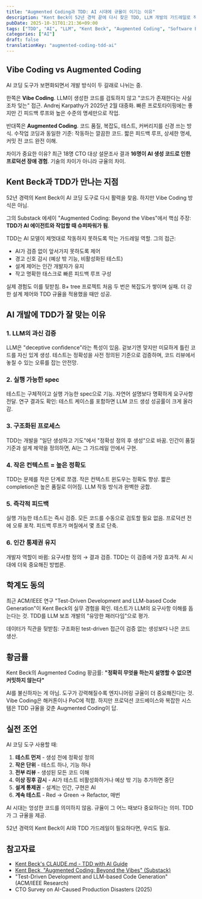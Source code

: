 ```yaml
---
title: "Augmented Coding과 TDD: AI 시대에 규율이 이기는 이유"
description: "Kent Beck이 52년 경력 끝에 다시 찾은 TDD, LLM 개발의 가드레일로 작동하는 이유, 그리고 Vibe Coding이 위험한 이유"
pubDate: 2025-10-31T01:21:36+09:00
tags: ["TDD", "AI", "LLM", "Kent Beck", "Augmented Coding", "Software Engineering"]
categories: ["AI"]
draft: false
translationKey: "augmented-coding-tdd-ai"
---
```


## Vibe Coding vs Augmented Coding

AI 코딩 도구가 보편화되면서 개발 방식이 두 갈래로 나뉘는 중.

한쪽은 **Vibe Coding**. LLM이 생성한 코드를 검토하지 않고 "코드가 존재한다는 사실조차 잊는" 접근. Andrej Karpathy가 2025년 2월 대중화. 빠른 프로토타이핑에는 좋지만 긴 피드백 루프와 높은 수준의 명세만으로 작업.

반대쪽은 **Augmented Coding**. 코드 품질, 복잡도, 테스트, 커버리지를 신경 쓰는 방식. 수작업 코딩과 동일한 기준: 작동하는 깔끔한 코드. 짧은 피드백 루프, 상세한 명세, 커밋 전 코드 완전 이해.

차이가 중요한 이유? 최근 18명 CTO 대상 설문조사 결과 **16명이 AI 생성 코드로 인한 프로덕션 장애 경험**. 기술의 차이가 아니라 규율의 차이.

## Kent Beck과 TDD가 만나는 지점

52년 경력의 Kent Beck이 AI 코딩 도구로 다시 활력을 찾음. 하지만 Vibe Coding 방식은 아님.

그의 Substack 에세이 "Augmented Coding: Beyond the Vibes"에서 핵심 주장: **TDD가 AI 에이전트와 작업할 때 슈퍼파워가 됨**.

TDD는 AI 모델이 제멋대로 작동하지 못하도록 막는 가드레일 역할. 그의 접근:

- AI가 검증 없이 앞서가지 못하도록 제어
- 경고 신호 감시 (예상 밖 기능, 비활성화된 테스트)
- 설계 제어는 인간 개발자가 유지
- 작고 명확한 태스크로 빠른 피드백 루프 구성

실제 경험도 이를 뒷받침. B+ tree 프로젝트 처음 두 번은 복잡도가 쌓이며 실패. 더 강한 설계 제어와 TDD 규율을 적용했을 때만 성공.

## AI 개발에 TDD가 잘 맞는 이유

### 1. LLM의 과신 검증

LLM은 "deceptive confidence"라는 특성이 있음. 겉보기엔 맞지만 미묘하게 틀린 코드를 자신 있게 생성. 테스트는 정확성을 사전 정의된 기준으로 검증하며, 코드 리뷰에서 놓칠 수 있는 오류를 잡는 안전망.

### 2. 실행 가능한 spec

테스트는 구체적이고 실행 가능한 spec으로 기능. 자연어 설명보다 명확하게 요구사항 전달. 연구 결과도 확인: 테스트 케이스를 포함하면 LLM 코드 생성 성공률이 크게 올라감.

### 3. 구조화된 프로세스

TDD는 개발을 "일단 생성하고 기도"에서 "정확성 정의 후 생성"으로 바꿈. 인간이 품질 기준과 설계 제약을 정의하면, AI는 그 가드레일 안에서 구현.

### 4. 작은 컨텍스트 = 높은 정확도

TDD는 문제를 작은 단계로 쪼갬. 작은 컨텍스트 윈도우는 정확도 향상. 짧은 completion은 높은 품질로 이어짐. LLM 작동 방식과 완벽한 궁합.

### 5. 즉각적 피드백

실행 가능한 테스트는 즉시 검증. 모든 코드를 수동으로 검토할 필요 없음. 프로덕션 전에 오류 포착. 피드백 루프가 며칠에서 몇 초로 단축.

### 6. 인간 통제권 유지

개발자 역할이 바뀜: 요구사항 정의 → 결과 검증. TDD는 이 검증에 가장 효과적. AI 시대에 더욱 중요해진 방법론.

## 학계도 동의

최근 ACM/IEEE 연구 "Test-Driven Development and LLM-based Code Generation"이 Kent Beck의 실무 경험을 확인. 테스트가 LLM의 요구사항 이해를 돕는다는 것. TDD를 LLM 보조 개발의 "유망한 패러다임"으로 평가.

데이터가 직관을 뒷받침: 구조화된 test-driven 접근이 검증 없는 생성보다 나은 코드 생산.

## 황금률

Kent Beck의 Augmented Coding 황금률: **"정확히 무엇을 하는지 설명할 수 없으면 커밋하지 않는다"**

AI를 불신하자는 게 아님. 도구가 강력해질수록 엔지니어링 규율이 더 중요해진다는 것. Vibe Coding은 해커톤이나 PoC에 적합. 하지만 프로덕션 코드베이스와 복잡한 시스템은 TDD 규율을 갖춘 Augmented Coding이 답.

## 실전 조언

AI 코딩 도구 사용할 때:

1. **테스트 먼저** - 생성 전에 정확성 정의
2. **작은 단위** - 테스트 하나, 기능 하나
3. **전부 리뷰** - 생성된 모든 코드 이해
4. **이상 징후 감시** - AI가 테스트 비활성화하거나 예상 밖 기능 추가하면 중단
5. **설계 통제권** - 설계는 인간, 구현은 AI
6. **계속 테스트** - Red → Green → Refactor, 매번

AI 시대는 엉성한 코드를 의미하지 않음. 규율이 그 어느 때보다 중요하다는 의미. TDD가 그 규율을 제공.

52년 경력의 Kent Beck이 AI와 TDD 가드레일이 필요하다면, 우리도 필요.

## 참고자료

- [Kent Beck's CLAUDE.md - TDD with AI Guide](https://github.com/KentBeck/BPlusTree3/blob/main/rust/docs/CLAUDE.md)
- [Kent Beck, "Augmented Coding: Beyond the Vibes" (Substack)](https://tidyfirst.substack.com/p/augmented-coding-beyond-the-vibes)
- "Test-Driven Development and LLM-based Code Generation" (ACM/IEEE Research)
- CTO Survey on AI-Caused Production Disasters (2025)
